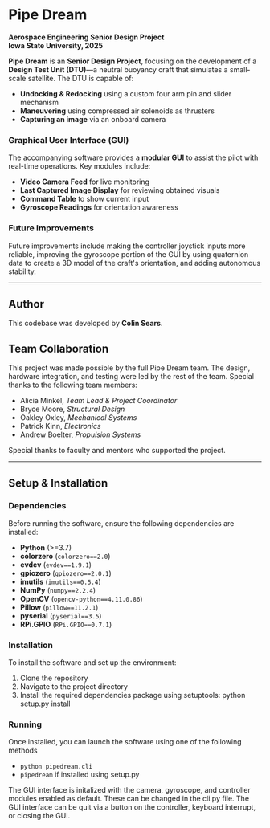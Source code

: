 # Pipe Dream

**Aerospace Engineering Senior Design Project**  
**Iowa State University, 2025**

**Pipe Dream** is an **Senior Design Project**, focusing on the development of a **Design Test Unit (DTU)**—a neutral buoyancy craft that simulates a small-scale satellite. The DTU is capable of:
- **Undocking & Redocking** using a custom four arm pin and slider mechanism
- **Maneuvering** using compressed air solenoids as thrusters
- **Capturing an image** via an onboard camera

### Graphical User Interface (GUI)

The accompanying software provides a **modular GUI** to assist the pilot with real-time operations. Key modules include:
- **Video Camera Feed** for live monitoring
- **Last Captured Image Display** for reviewing obtained visuals
- **Command Table** to show current input
- **Gyroscope Readings** for orientation awareness

### Future Improvements

Future improvements include making the controller joystick inputs more reliable, improving the gyroscope portion of the GUI by using quaternion data to create a 3D model of the craft's orientation, and adding autonomous stability.

---

## Author

This codebase was developed by **Colin Sears**.

## Team Collaboration

This project was made possible by the full Pipe Dream team. The design, hardware integration, and testing were led by the rest of the team. Special thanks to the following team members:

- Alicia Minkel, *Team Lead & Project Coordinator*
- Bryce Moore, *Structural Design*
- Oakley Oxley, *Mechanical Systems*
- Patrick Kinn, *Electronics*
- Andrew Boelter, *Propulsion Systems*

Special thanks to faculty and mentors who supported the project.

---

## Setup & Installation

### Dependencies
Before running the software, ensure the following dependencies are installed:

- **Python** (>=3.7)
- **colorzero** (`colorzero==2.0`)
- **evdev** (`evdev==1.9.1`)
- **gpiozero** (`gpiozero==2.0.1`)
- **imutils** (`imutils==0.5.4`)
- **NumPy** (`numpy==2.2.4`)
- **OpenCV** (`opencv-python==4.11.0.86`)
- **Pillow** (`pillow==11.2.1`)
- **pyserial** (`pyserial==3.5`)
- **RPi.GPIO** (`RPi.GPIO==0.7.1`)

### Installation
To install the software and set up the environment:

1. Clone the repository
2. Navigate to the project directory
3. Install the required dependencies package using setuptools: python setup.py install

### Running
Once installed, you can launch the software using one of the following methods
- ```python pipedream.cli```
- ```pipedream``` if installed using setup.py

The GUI interface is initalized with the camera, gyroscope, and controller modules enabled as default. These can be changed in the cli.py file. The GUI interface can be quit via a button on the controller, keyboard interrupt, or closing the GUI.
